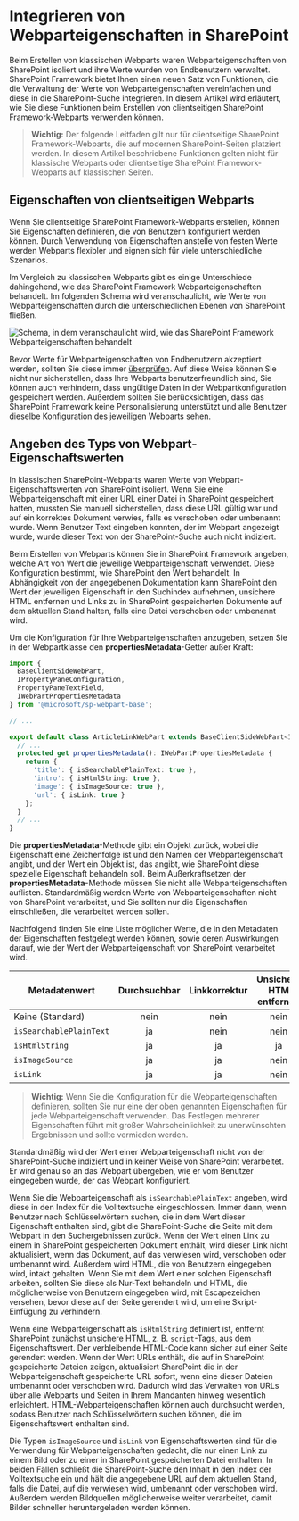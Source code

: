 # <a name="integrate-web-part-properties-with-sharepoint"></a>Integrieren von Webparteigenschaften in SharePoint

Beim Erstellen von klassischen Webparts waren Webparteigenschaften von SharePoint isoliert und ihre Werte wurden von Endbenutzern verwaltet. SharePoint Framework bietet Ihnen einen neuen Satz von Funktionen, die die Verwaltung der Werte von Webparteigenschaften vereinfachen und diese in die SharePoint-Suche integrieren. In diesem Artikel wird erläutert, wie Sie diese Funktionen beim Erstellen von clientseitigen SharePoint Framework-Webparts verwenden können.

> **Wichtig:** Der folgende Leitfaden gilt nur für clientseitige SharePoint Framework-Webparts, die auf modernen SharePoint-Seiten platziert werden. In diesem Artikel beschriebene Funktionen gelten nicht für klassische Webparts oder clientseitige SharePoint Framework-Webparts auf klassischen Seiten.

## <a name="client-side-web-part-properties"></a>Eigenschaften von clientseitigen Webparts

Wenn Sie clientseitige SharePoint Framework-Webparts erstellen, können Sie Eigenschaften definieren, die von Benutzern konfiguriert werden können. Durch Verwendung von Eigenschaften anstelle von festen Werte werden Webparts flexibler und eignen sich für viele unterschiedliche Szenarios.

Im Vergleich zu klassischen Webparts gibt es einige Unterschiede dahingehend, wie das SharePoint Framework Webparteigenschaften behandelt. Im folgenden Schema wird veranschaulicht, wie Werte von Webparteigenschaften durch die unterschiedlichen Ebenen von SharePoint fließen.

![Schema, in dem veranschaulicht wird, wie das SharePoint Framework Webparteigenschaften behandelt](../../../../images/integrate-webpart-properties-schema.png)

Bevor Werte für Webparteigenschaften von Endbenutzern akzeptiert werden, sollten Sie diese immer [überprüfen](./validate-web-part-property-values). Auf diese Weise können Sie nicht nur sicherstellen, dass Ihre Webparts benutzerfreundlich sind, Sie können auch verhindern, dass ungültige Daten in der Webpartkonfiguration gespeichert werden. Außerdem sollten Sie berücksichtigen, dass das SharePoint Framework keine Personalisierung unterstützt und alle Benutzer dieselbe Konfiguration des jeweiligen Webparts sehen.

## <a name="specify-web-part-property-value-type"></a>Angeben des Typs von Webpart-Eigenschaftswerten

In klassischen SharePoint-Webparts waren Werte von Webpart-Eigenschaftswerten von SharePoint isoliert. Wenn Sie eine Webparteigenschaft mit einer URL einer Datei in SharePoint gespeichert hatten, mussten Sie manuell sicherstellen, dass diese URL gültig war und auf ein korrektes Dokument verwies, falls es verschoben oder umbenannt wurde. Wenn Benutzer Text eingeben konnten, der im Webpart angezeigt wurde, wurde dieser Text von der SharePoint-Suche auch nicht indiziert.

Beim Erstellen von Webparts können Sie in SharePoint Framework angeben, welche Art von Wert die jeweilige Webparteigenschaft verwendet. Diese Konfiguration bestimmt, wie SharePoint den Wert behandelt. In Abhängigkeit von der angegebenen Dokumentation kann SharePoint den Wert der jeweiligen Eigenschaft in den Suchindex aufnehmen, unsichere HTML entfernen und Links zu in SharePoint gespeicherten Dokumente auf dem aktuellen Stand halten, falls eine Datei verschoben oder umbenannt wird.

Um die Konfiguration für Ihre Webparteigenschaften anzugeben, setzen Sie in der Webpartklasse den **propertiesMetadata**-Getter außer Kraft:

```ts
import {
  BaseClientSideWebPart,
  IPropertyPaneConfiguration,
  PropertyPaneTextField,
  IWebPartPropertiesMetadata
} from '@microsoft/sp-webpart-base';

// ...

export default class ArticleLinkWebPart extends BaseClientSideWebPart<IArticleLinkWebPartProps> {
  // ...
  protected get propertiesMetadata(): IWebPartPropertiesMetadata {
    return {
      'title': { isSearchablePlainText: true },
      'intro': { isHtmlString: true },
      'image': { isImageSource: true },
      'url': { isLink: true }
    };
  }
  // ...
}
```

Die **propertiesMetadata**-Methode gibt ein Objekt zurück, wobei die Eigenschaft eine Zeichenfolge ist und den Namen der Webparteigenschaft angibt, und der Wert ein Objekt ist, das angibt, wie SharePoint diese spezielle Eigenschaft behandeln soll. Beim Außerkraftsetzen der **propertiesMetadata**-Methode müssen Sie nicht alle Webparteigenschaften auflisten. Standardmäßig werden Werte von Webparteigenschaften nicht von SharePoint verarbeitet, und Sie sollten nur die Eigenschaften einschließen, die verarbeitet werden sollen.

Nachfolgend finden Sie eine Liste möglicher Werte, die in den Metadaten der Eigenschaften festgelegt werden können, sowie deren Auswirkungen darauf, wie der Wert der Webparteigenschaft von SharePoint verarbeitet wird.

Metadatenwert|Durchsuchbar|Linkkorrektur|Unsichere HTM entfernen
--------------|:--------:|:--------:|:----------------:
Keine (Standard)|nein|nein|nein
`isSearchablePlainText`|ja|nein|nein
`isHtmlString`|ja|ja|ja
`isImageSource`|ja|ja|nein
`isLink`|ja|ja|nein

> **Wichtig:** Wenn Sie die Konfiguration für die Webparteigenschaften definieren, sollten Sie nur eine der oben genannten Eigenschaften für jede Webparteigenschaft verwenden. Das Festlegen mehrerer Eigenschaften führt mit großer Wahrscheinlichkeit zu unerwünschten Ergebnissen und sollte vermieden werden.

Standardmäßig wird der Wert einer Webparteigenschaft nicht von der SharePoint-Suche indiziert und in keiner Weise von SharePoint verarbeitet. Er wird genau so an das Webpart übergeben, wie er vom Benutzer eingegeben wurde, der das Webpart konfiguriert.

Wenn Sie die Webparteigenschaft als `isSearchablePlainText` angeben, wird diese in den Index für die Volltextsuche eingeschlossen. Immer dann, wenn Benutzer nach Schlüsselwörtern suchen, die in dem Wert dieser Eigenschaft enthalten sind, gibt die SharePoint-Suche die Seite mit dem Webpart in den Suchergebnissen zurück. Wenn der Wert einen Link zu einem in SharePoint gespeicherten Dokument enthält, wird dieser Link nicht aktualisiert, wenn das Dokument, auf das verwiesen wird, verschoben oder umbenannt wird. Außerdem wird HTML, die von Benutzern eingegeben wird, intakt gehalten. Wenn Sie mit dem Wert einer solchen Eigenschaft arbeiten, sollten Sie diese als Nur-Text behandeln und HTML, die möglicherweise von Benutzern eingegeben wird, mit Escapezeichen versehen, bevor diese auf der Seite gerendert wird, um eine Skript-Einfügung zu verhindern.

Wenn eine Webparteigenschaft als `isHtmlString` definiert ist, entfernt SharePoint zunächst unsichere HTML, z. B. `script`-Tags, aus dem Eigenschaftswert. Der verbleibende HTML-Code kann sicher auf einer Seite gerendert werden. Wenn der Wert URLs enthält, die auf in SharePoint gespeicherte Dateien zeigen, aktualisiert SharePoint die in der Webparteigenschaft gespeicherte URL sofort, wenn eine dieser Dateien umbenannt oder verschoben wird. Dadurch wird das Verwalten von URLs über alle Webparts und Seiten in Ihrem Mandanten hinweg wesentlich erleichtert. HTML-Webparteigenschaften können auch durchsucht werden, sodass Benutzer nach Schlüsselwörtern suchen können, die im Eigenschaftswert enthalten sind.

Die Typen `isImageSource` und `isLink` von Eigenschaftswerten sind für die Verwendung für Webparteigenschaften gedacht, die nur einen Link zu einem Bild oder zu einer in SharePoint gespeicherten Datei enthalten. In beiden Fällen schließt die SharePoint-Suche den Inhalt in den Index der Volltextsuche ein und hält die angegebene URL auf dem aktuellen Stand, falls die Datei, auf die verwiesen wird, umbenannt oder verschoben wird. Außerdem werden Bildquellen möglicherweise weiter verarbeitet, damit Bilder schneller heruntergeladen werden können.